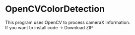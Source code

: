 # OpenCVColorDetection
This program uses OpenCV to process cameraX information.  
If you want to install  code → Download ZIP
